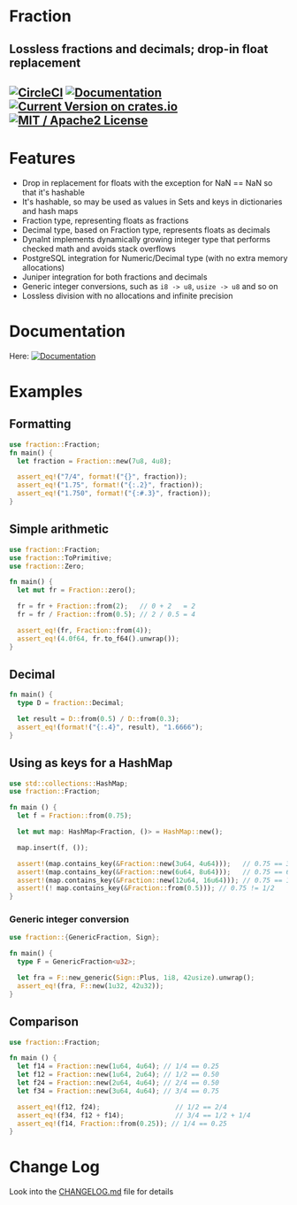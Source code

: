 # Fraction

Lossless fractions and decimals; drop-in float replacement
------

[![CircleCI](https://circleci.com/gh/dnsl48/fraction/tree/master.svg?style=svg)](https://circleci.com/gh/dnsl48/fraction/tree/master) [![Documentation](https://docs.rs/fraction/badge.svg)](https://docs.rs/fraction/) [![Current Version on crates.io](https://img.shields.io/crates/v/fraction.svg)](https://crates.io/crates/fraction/) [![MIT / Apache2 License](https://img.shields.io/badge/license-MIT%20/%20Apache2-blue.svg)]()
------

# Features
 - Drop in replacement for floats with the exception for NaN == NaN so that it's hashable
 - It's hashable, so may be used as values in Sets and keys in dictionaries and hash maps
 - Fraction type, representing floats as fractions
 - Decimal type, based on Fraction type, represents floats as decimals
 - DynaInt implements dynamically growing integer type that performs checked math and avoids stack overflows
 - PostgreSQL integration for Numeric/Decimal type (with no extra memory allocations)
 - Juniper integration for both fractions and decimals
 - Generic integer conversions, such as `i8 -> u8`, `usize -> u8` and so on
 - Lossless division with no allocations and infinite precision

# Documentation
 Here: [![Documentation](https://docs.rs/fraction/badge.svg)](https://docs.rs/fraction/)

# Examples

## Formatting
```rust
use fraction::Fraction;
fn main() {
  let fraction = Fraction::new(7u8, 4u8);

  assert_eq!("7/4", format!("{}", fraction));
  assert_eq!("1.75", format!("{:.2}", fraction));
  assert_eq!("1.750", format!("{:#.3}", fraction));
}
```

## Simple arithmetic
```rust
use fraction::Fraction;
use fraction::ToPrimitive;
use fraction::Zero;

fn main() {
  let mut fr = Fraction::zero();

  fr = fr + Fraction::from(2);   // 0 + 2   = 2
  fr = fr / Fraction::from(0.5); // 2 / 0.5 = 4

  assert_eq!(fr, Fraction::from(4));
  assert_eq!(4.0f64, fr.to_f64().unwrap());
}
```

## Decimal
```rust
fn main() {
  type D = fraction::Decimal;

  let result = D::from(0.5) / D::from(0.3);
  assert_eq!(format!("{:.4}", result), "1.6666");
}
```

## Using as keys for a HashMap
```rust
use std::collections::HashMap;
use fraction::Fraction;

fn main () {
  let f = Fraction::from(0.75);

  let mut map: HashMap<Fraction, ()> = HashMap::new();

  map.insert(f, ());

  assert!(map.contains_key(&Fraction::new(3u64, 4u64)));   // 0.75 == 3/4
  assert!(map.contains_key(&Fraction::new(6u64, 8u64)));   // 0.75 == 6/8
  assert!(map.contains_key(&Fraction::new(12u64, 16u64))); // 0.75 == 12/16
  assert!(! map.contains_key(&Fraction::from(0.5))); // 0.75 != 1/2
}
```

### Generic integer conversion
```rust
use fraction::{GenericFraction, Sign};

fn main() {
  type F = GenericFraction<u32>;

  let fra = F::new_generic(Sign::Plus, 1i8, 42usize).unwrap();
  assert_eq!(fra, F::new(1u32, 42u32));
}
```

## Comparison
```rust
use fraction::Fraction;

fn main () {
  let f14 = Fraction::new(1u64, 4u64); // 1/4 == 0.25
  let f12 = Fraction::new(1u64, 2u64); // 1/2 == 0.50
  let f24 = Fraction::new(2u64, 4u64); // 2/4 == 0.50
  let f34 = Fraction::new(3u64, 4u64); // 3/4 == 0.75

  assert_eq!(f12, f24);                   // 1/2 == 2/4
  assert_eq!(f34, f12 + f14);             // 3/4 == 1/2 + 1/4
  assert_eq!(f14, Fraction::from(0.25)); // 1/4 == 0.25
}
```


# Change Log

Look into the [CHANGELOG.md](CHANGELOG.md) file for details
